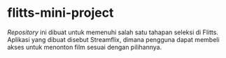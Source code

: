 # flitts-mini-project
*Repository* ini dibuat untuk memenuhi salah satu tahapan seleksi di Flitts. Aplikasi yang dibuat disebut Streamflix, dimana pengguna dapat membeli akses untuk menonton film sesuai dengan pilihannya.
